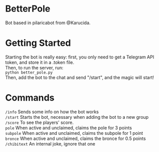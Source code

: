# BetterPole
Bot based in pilaricabot from @Karucida.

# Getting Started
Starting the bot is really easy: first, you only need to get a Telegram API token, and store it in a .token file.\
Then, to run the server, run:\
`python better_pole.py`\
Then, add the bot to the chat and send "/start", and the magic will start!

# Commands
`/info` Sends some info on how the bot works\
`/start` Starts the bot, necessary when adding the bot to a new group\
`/score` To see the players' score.\
`pole` When active and unclaimed, claims the pole for 3 points\
`subpole` When active and unclaimed, claims the subpole for 1 point\
`bronce` When active and unclaimed, claims the bronce for 0.5 points\
`/chibitext` An internal joke, ignore that one
